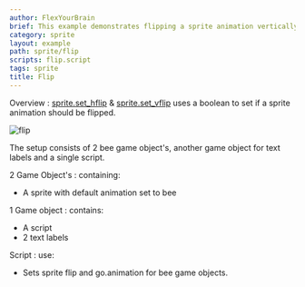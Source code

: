 ```yaml
---
author: FlexYourBrain
brief: This example demonstrates flipping a sprite animation vertically and horizontally.
category: sprite
layout: example
path: sprite/flip
scripts: flip.script
tags: sprite
title: Flip
---
```


Overview :  [sprite.set_hflip](https://defold.com/ref/beta/sprite/#sprite.set_hflip:url-flip) & [sprite.set_vflip](https://defold.com/ref/beta/sprite/#sprite.set_vflip:url-flip) uses a boolean to set if a sprite animation should be flipped.

![flip](flip.png)

The setup consists of 2 bee game object's, another game object for text labels and a single script.

2 Game Object's
: containing:
  - A sprite with default animation set to bee
  
1 Game object
: contains:
 - A script
 - 2 text labels

Script
: use:
  - Sets sprite flip and go.animation for bee game objects.